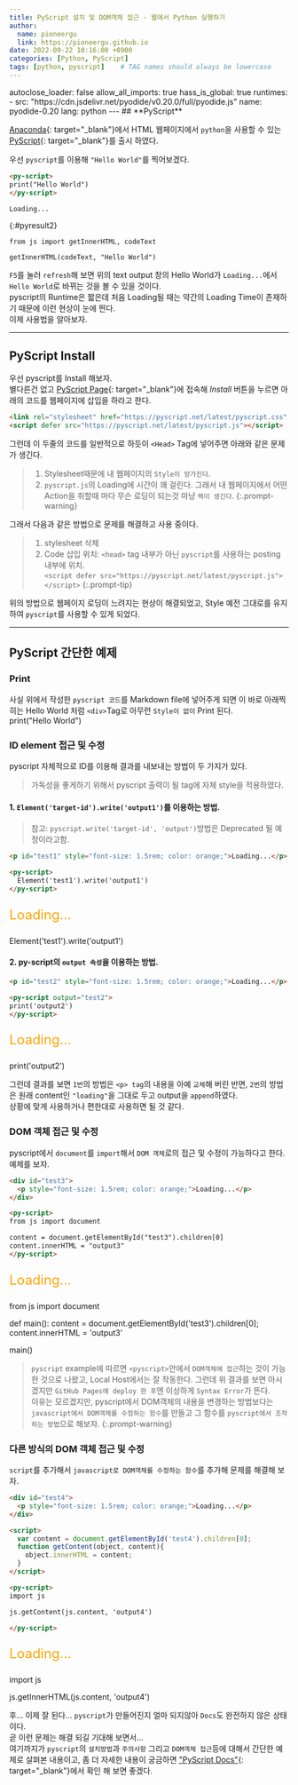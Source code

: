 ```yaml
---
title: PyScript 설치 및 DOM객체 접근 - 웹에서 Python 실행하기
author:
  name: pioneergu
  link: https://pioneergu.github.io
date: 2022-09-22 10:16:00 +0900
categories: [Python, PyScript]
tags: [python, pyscript]    # TAG names should always be lowercase
---
```


<!-- PyScript -->
<script defer src="https://pyscript.net/latest/pyscript.js"></script>
<py-config>
  autoclose_loader: false
  allow_all_imports: true
  hass_is_global: true
  runtimes:
    - src: "https://cdn.jsdelivr.net/pyodide/v0.20.0/full/pyodide.js"
      name: pyodide-0.20
      lang: python
</py-config>
---
## **PyScript**

[Anaconda](https://www.anaconda.com/){: target="_blank"}에서 HTML 웹페이지에서 `python`을 사용할 수 있는 [PyScript](https://pyscript.net/){: target="_blank"}를 출시 하였다.

우선 `pyscript`를 이용해 `"Hello World"`를 찍어보겠다.

```html
<py-script>
print("Hello World")
</py-script>
```

```text
Loading...
```
{:#pyresult2}

<script>
  var codeText = document.getElementById("pyresult2").getElementsByClassName("rouge-code")[0].getElementsByTagName("pre")[0];

  function getInnerHTML(object, content) {
    object.innerHTML = content;
  }
</script>

<py-script>

    from js import getInnerHTML, codeText

    getInnerHTML(codeText, "Hello World")

</py-script>

`F5`를 눌러 `refresh`해 보면 위의 text output 창의 Hello World가 `Loading...`에서 `Hello World`로 바뀌는 것을 볼 수 있을 것이다.  
pyscript의 Runtime은 짧은데 처음 Loading될 때는 약간의 Loading Time이 존재하기 때문에 이런 현상이 눈에 띈다.  
이제 사용법을 알아보자.

---
## **PyScript Install**

우선 pyscript를 Install 해보자.  
별다른건 없고 [PyScript Page](https://pyscript.net/){: target="_blank"}에 접속해 *Install* 버튼을 누르면 아래의 코드를 웹페이지에 삽입을 하라고 한다.

```html
<link rel="stylesheet" href="https://pyscript.net/latest/pyscript.css" />
<script defer src="https://pyscript.net/latest/pyscript.js"></script>
```

그런데 이 두줄의 코드를 일반적으로 하듯이 `<Head>` Tag에 넣어주면 아래와 같은 문제가 생긴다.

> 1. Stylesheet때문에 내 웹페이지의 `Style이 망가진다`.
> 2. `pyscript.js`의 Loading에 시간이 꽤 걸린다. 그래서 내 웹페이지에서 어떤 Action을 취할때 마다 무슨 로딩이 되는것 마냥 `렉이 생긴다`.
{:.prompt-warning}

그래서 다음과 같은 방법으로 문제를 해결하고 사용 중이다.

> 1. stylesheet 삭제  
> 2. Code 삽입 위치: `<head>` tag 내부가 아닌 `pyscript`를 사용하는 posting 내부에 위치.  
> `<script defer src="https://pyscript.net/latest/pyscript.js"></script>`
{:.prompt-tip}

위의 방법으로 웹페이지 로딩이 느려지는 현상이 해결되었고, Style 예전 그대로를 유지하여 `pyscript`를 사용할 수 있게 되었다.

---
## **PyScript 간단한 예제**
### **Print**
사실 위에서 작성한 `pyscript 코드`를 Markdown file에 넣어주게 되면 이 바로 아래찍히는 Hello World 처럼 `<div>`Tag로 아무런 `Style이 없이` Print 된다.  
<py-script>
print("Hello World")
</py-script>

### **ID element 접근 및 수정**

pyscript 자체적으로 ID를 이용해 결과를 내보내는 방법이 두 가지가 있다.
> 가독성을 좋게하기 위해서 pyscript 출력이 될 tag에 자체 style을 적용하였다.

#### 1. `Element('target-id').write('output1')`를 이용하는 방법.  
> 참고: `pyscript.write('target-id', 'output')`방법은 Deprecated 될 예정이라고함.

```html
<p id="test1" style="font-size: 1.5rem; color: orange;">Loading...</p>

<py-script>
  Element('test1').write('output1')
</py-script>
```
<p id="test1" style="font-size: 1.5rem; color: orange;">Loading...</p>

<py-script>
  Element('test1').write('output1')
</py-script>


#### 2. py-script의 `output 속성`을 이용하는 방법.  

```html
<p id="test2" style="font-size: 1.5rem; color: orange;">Loading...</p>

<py-script output="test2">
print('output2')
</py-script>
```
<p id="test2" style="font-size: 1.5rem; color: orange;">Loading...</p>

<py-script output="test2">
print('output2')
</py-script>

그런데 결과를 보면 `1번`의 방법은 `<p> tag`의 내용을 아예 `교체`해 버린 반면, `2번`의 방법은 원래 content인 `"loading"`을 그대로 두고 output을 `append`하였다.  
상황에 맞게 사용하거나 편한대로 사용하면 될 것 같다.  

### **DOM 객체 접근 및 수정**
pyscript에서 `document`를 `import`해서 `DOM 객체`로의 접근 및 수정이 가능하다고 한다. 
예제를 보자.  

```html
<div id="test3">
  <p style="font-size: 1.5rem; color: orange;">Loading...</p>
</div>

<py-script>
from js import document

content = document.getElementById("test3").children[0]
content.innerHTML = "output3"
</py-script>
```

<div id="test3">
  <p style="font-size: 1.5rem; color: orange;">Loading...</p>
</div>

<py-script>
from js import document

def main():
    content = document.getElementById('test3').children[0];
    content.innerHTML = 'output3'

main()
</py-script>

> `pyscript` example에 따르면 `<pyscript>`안에서 `DOM객체에 접근`하는 것이 가능한 것으로 나왔고, Local Host에서는 잘 작동한다. 그런데 위 결과를 보면 아시겠지만 `GitHub Pages에 deploy 한 후`엔 이상하게 `Syntax Error`가 뜬다.  
> 이유는 모르겠지만, pyscript에서 DOM객체의 내용을 변경하는 방법보다는 `javascript에서 DOM객체를 수정하는 함수`를 만들고 그 함수를 `pyscript에서 조작하는 방법`으로 해보자.
{:.prompt-warning}

### **다른 방식의 DOM 객체 접근 및 수정**

`script`를 추가해서 `javascript로 DOM객체를 수정하는 함수`를 추가해 문제를 해결해 보자.

```html
<div id="test4">
  <p style="font-size: 1.5rem; color: orange;">Loading...</p>
</div>

<script>
  var content = document.getElementById('test4').children[0];
  function getContent(object, content){
    object.innerHTML = content;
  }
</script>

<py-script>
import js

js.getContent(js.content, 'output4')

</py-script>
```

<div id="test4">
  <p style="font-size: 1.5rem; color: orange;">Loading...</p>
</div>

<script>
  content = document.getElementById('test4').children[0];

  function getInnerHTML(object, content) {
    object.innerHTML = content;
  }
</script>

<py-script>

import js

js.getInnerHTML(js.content, 'output4')

</py-script>

후... 이제 잘 된다... `pyscript`가 만들어진지 얼마 되지않아 `Docs`도 완전하지 않은 상태이다.  
곧 이런 문제는 해결 되길 기대해 보면서...  
여기까지가 `pyscript`의 `설치방법`과 `주의사항` 그리고 `DOM객체 접근`등에 대해서 간단한 예제로 살펴본 내용이고, 
좀 더 자세한 내용이 궁금하면 ["PyScript Docs"](https://docs.pyscript.net/latest/index.html){: target="_blank"}에서 확인 해 보면 좋겠다.  